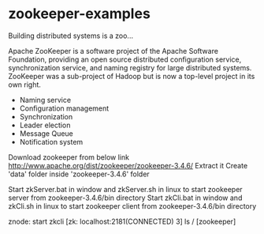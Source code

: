 # zookeeper-examples
Building distributed systems is a zoo...

Apache ZooKeeper is a software project of the Apache Software Foundation, providing an open source
distributed configuration service, synchronization service, and naming registry for large distributed systems.
ZooKeeper was a sub-project of Hadoop but is now a top-level project in its own right.

* Naming service
* Configuration management
* Synchronization
* Leader election
* Message Queue
* Notification system

Download zookeeper from below link
http://www.apache.org/dist/zookeeper/zookeeper-3.4.6/
Extract it
Create 'data' folder inside 'zookeeper-3.4.6' folder

Start zkServer.bat in window and zkServer.sh in linux to start zookeeper server from zookeeper-3.4.6/bin directory
Start zkCli.bat in window and zkCli.sh in linux to start zookeeper client from zookeeper-3.4.6/bin directory

znode: start zkcli
[zk: localhost:2181(CONNECTED) 3] ls /
[zookeeper]